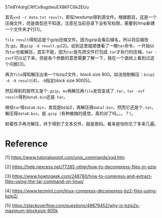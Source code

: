 5Te8Y4drgCRfCx8ugdwuEX8KFC6k2EUu

首先`xxd -r data.txt result`，即反hexdump得到源文件。根据题目，这是一个压缩文件，但是类型还不知道。注意在当前目录下没有写权限，需要到/tmp新建一个文件夹才行[1]。

`file result`得知这是个gzip压缩文件。因为gzip会看后缀名，所以将后缀改为.gz。故`gzip -d result.gz`[2]。说到这里就顺便看了一眼`tar`命令，一开始以为`tar`也能解压，其实不能，因为`tar`是先把文件打包成`.tar`才执行的压缩。`tar -zxvf`可以记下来，但是各个参数的意思需要了解一下，我在一个面经上看到过这个问题[3]。

再次`file`得知解压出来一个bzip2文件，block size 900。如法炮制解压：`bzip2 -d -9 result`[4]，`-9`指定block size 900[5]。

然后得到的居然又是个`.gzip`，`mv`再解压再`file`发现变成了`.tar`，`tar -xvf result`得到`data5.bin`还是`.tar`。

继续`tar`得`data6.bin`，发现是bzip2，再解压得`data7.bin`，然而它还是个`.tar`。解压得`data8.bin`，是`.gzip`（有种被搞的感觉，真的对了吗。。。？）。

耐着性子再次解压，终于得到了文本文件，就是密码。看来是怕你忘了多来几遍。



# Reference
[1] https://www.tutorialspoint.com/unix_commands/xxd.htm

[2] https://help.nexcess.net/77285-other/how-to-decompress-files-in-gzip

[3] https://www.howtogeek.com/248780/how-to-compress-and-extract-files-using-the-tar-command-on-linux/

[4] https://www.tecmint.com/linux-compress-decompress-bz2-files-using-bzip2/

[5] https://stackoverflow.com/questions/48679452/why-is-bzip2s-maximum-blocksize-900k